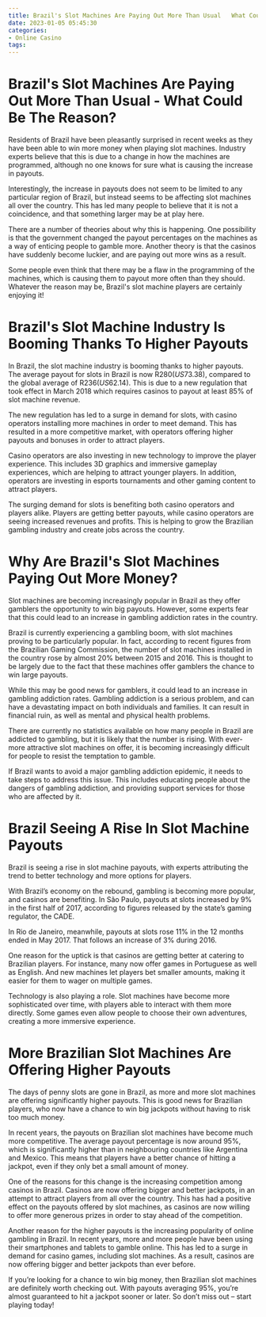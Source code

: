 ```yaml
---
title: Brazil's Slot Machines Are Paying Out More Than Usual   What Could Be The Reason
date: 2023-01-05 05:45:30
categories:
- Online Casino
tags:
---
```



#  Brazil's Slot Machines Are Paying Out More Than Usual - What Could Be The Reason?

Residents of Brazil have been pleasantly surprised in recent weeks as they have been able to win more money when playing slot machines. Industry experts believe that this is due to a change in how the machines are programmed, although no one knows for sure what is causing the increase in payouts.

Interestingly, the increase in payouts does not seem to be limited to any particular region of Brazil, but instead seems to be affecting slot machines all over the country. This has led many people to believe that it is not a coincidence, and that something larger may be at play here.

There are a number of theories about why this is happening. One possibility is that the government changed the payout percentages on the machines as a way of enticing people to gamble more. Another theory is that the casinos have suddenly become luckier, and are paying out more wins as a result.

Some people even think that there may be a flaw in the programming of the machines, which is causing them to payout more often than they should. Whatever the reason may be, Brazil's slot machine players are certainly enjoying it!

#  Brazil's Slot Machine Industry Is Booming Thanks To Higher Payouts

In Brazil, the slot machine industry is booming thanks to higher payouts. The average payout for slots in Brazil is now R$280 (US$73.38), compared to the global average of R$236 (US$62.14). This is due to a new regulation that took effect in March 2018 which requires casinos to payout at least 85% of slot machine revenue.

The new regulation has led to a surge in demand for slots, with casino operators installing more machines in order to meet demand. This has resulted in a more competitive market, with operators offering higher payouts and bonuses in order to attract players.

Casino operators are also investing in new technology to improve the player experience. This includes 3D graphics and immersive gameplay experiences, which are helping to attract younger players. In addition, operators are investing in esports tournaments and other gaming content to attract players.

The surging demand for slots is benefiting both casino operators and players alike. Players are getting better payouts, while casino operators are seeing increased revenues and profits. This is helping to grow the Brazilian gambling industry and create jobs across the country.

#  Why Are Brazil's Slot Machines Paying Out More Money?

Slot machines are becoming increasingly popular in Brazil as they offer gamblers the opportunity to win big payouts. However, some experts fear that this could lead to an increase in gambling addiction rates in the country.

Brazil is currently experiencing a gambling boom, with slot machines proving to be particularly popular. In fact, according to recent figures from the Brazilian Gaming Commission, the number of slot machines installed in the country rose by almost 20% between 2015 and 2016. This is thought to be largely due to the fact that these machines offer gamblers the chance to win large payouts.

While this may be good news for gamblers, it could lead to an increase in gambling addiction rates. Gambling addiction is a serious problem, and can have a devastating impact on both individuals and families. It can result in financial ruin, as well as mental and physical health problems.

There are currently no statistics available on how many people in Brazil are addicted to gambling, but it is likely that the number is rising. With ever-more attractive slot machines on offer, it is becoming increasingly difficult for people to resist the temptation to gamble.

If Brazil wants to avoid a major gambling addiction epidemic, it needs to take steps to address this issue. This includes educating people about the dangers of gambling addiction, and providing support services for those who are affected by it.

#  Brazil Seeing A Rise In Slot Machine Payouts

Brazil is seeing a rise in slot machine payouts, with experts attributing the trend to better technology and more options for players.

With Brazil’s economy on the rebound, gambling is becoming more popular, and casinos are benefiting. In São Paulo, payouts at slots increased by 9% in the first half of 2017, according to figures released by the state’s gaming regulator, the CADE.

In Rio de Janeiro, meanwhile, payouts at slots rose 11% in the 12 months ended in May 2017. That follows an increase of 3% during 2016.

One reason for the uptick is that casinos are getting better at catering to Brazilian players. For instance, many now offer games in Portuguese as well as English. And new machines let players bet smaller amounts, making it easier for them to wager on multiple games.

Technology is also playing a role. Slot machines have become more sophisticated over time, with players able to interact with them more directly. Some games even allow people to choose their own adventures, creating a more immersive experience.

#  More Brazilian Slot Machines Are Offering Higher Payouts

The days of penny slots are gone in Brazil, as more and more slot machines are offering significantly higher payouts. This is good news for Brazilian players, who now have a chance to win big jackpots without having to risk too much money.

In recent years, the payouts on Brazilian slot machines have become much more competitive. The average payout percentage is now around 95%, which is significantly higher than in neighbouring countries like Argentina and Mexico. This means that players have a better chance of hitting a jackpot, even if they only bet a small amount of money.

One of the reasons for this change is the increasing competition among casinos in Brazil. Casinos are now offering bigger and better jackpots, in an attempt to attract players from all over the country. This has had a positive effect on the payouts offered by slot machines, as casinos are now willing to offer more generous prizes in order to stay ahead of the competition.

Another reason for the higher payouts is the increasing popularity of online gambling in Brazil. In recent years, more and more people have been using their smartphones and tablets to gamble online. This has led to a surge in demand for casino games, including slot machines. As a result, casinos are now offering bigger and better jackpots than ever before.

If you’re looking for a chance to win big money, then Brazilian slot machines are definitely worth checking out. With payouts averaging 95%, you’re almost guaranteed to hit a jackpot sooner or later. So don’t miss out – start playing today!